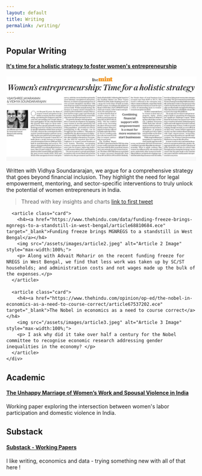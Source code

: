 ```yaml
---
layout: default
title: Writing
permalink: /writing/
---
```


<div class="container">

  <!-- Popular Writing -->
  <section class="section">
    <h2>Popular Writing</h2>
    <div class="card-grid">
    <article class="card">
  <h4><a href="https://www.livemint.com/opinion/online-views/women-entrepreneurship-empowerment-labour-force-participation-economic-census-mudra-yojana-pmjdy-businesswomen-11753091186409.html" target="_blank">  It's time for a holistic strategy to foster women's entrepreneurship </a></h4>
  <img src="/assets/images/article1.jpeg" alt="Article 1 Image" style="max-width:100%;">
  <p>Written with Vidhya Soundararajan, we argue for a comprehensive strategy that goes beyond financial inclusion. They highlight the need for legal empowerment, mentoring, and sector-specific interventions to truly unlock the potential of women entrepreneurs in India.</p>
  
  <!-- Twitter Thread Embed -->
  <blockquote class="twitter-tweet">
    <p lang="en" dir="ltr">Thread with key insights and charts <a href="https://x.com/Vijayshreeeee/status/1947974590334152807">link to first tweet</a></p>
  </blockquote> 
  <script async src="https://platform.twitter.com/widgets.js" charset="utf-8"></script>
</article>

      <article class="card">
        <h4><a href="https://www.thehindu.com/data/funding-freeze-brings-mgnregs-to-a-standstill-in-west-bengal/article68810684.ece" target="_blank">Funding freeze brings MGNREGS to a standstill in West Bengal</a></h4>
        <img src="/assets/images/article2.jpeg" alt="Article 2 Image" style="max-width:100%;">
        <p> Along with Advait Moharir on the recent funding freeze for NREGS in West Bengal, we find that less work was taken up by SC/ST households; and administration costs and not wages made up the bulk of the expenses.</p>
      </article>

      <article class="card">
        <h4><a href="https://www.thehindu.com/opinion/op-ed/the-nobel-in-economics-as-a-need-to-course-correct/article67537202.ece" target="_blank">The Nobel in economics as a need to course correct</a></h4>
        <img src="/assets/images/article3.jpeg" alt="Article 3 Image" style="max-width:100%;">
        <p> I ask why did it take over half a century for the Nobel committee to recognise economic research addressing gender inequalities in the economy? </p>
      </article>
    </div>
  </section>

  <!-- Academic -->
  <section class="section">
    <h2>Academic</h2>
    <div class="card-grid">
      <article class="card">
        <h4><a href="https://azimpremjiuniversity.edu.in/publications/2023/cse-working-paper-series/the-unhappy-marriage-of-womens-work-and-spousal-violence-in-india" target="_blank">
        The Unhappy Marriage of Women’s Work and Spousal Violence in India</a></h4>
        <p>Working paper exploring the intersection between women's labor participation and domestic violence in India.</p>
      </article>
    </div>
  </section>

  <!-- Substack -->
  <section class="section">
    <h2>Substack</h2>
    <div class="card-grid">
      <article class="card">
        <h4><a href="https://substack.com/@vijayshreejayaraman" target="_blank">Substack - Working Papers</a></h4>
        <p>I like writing, economics and data - trying something new with all of that here !</p>
      </article>
    </div>
  </section>

</div>
